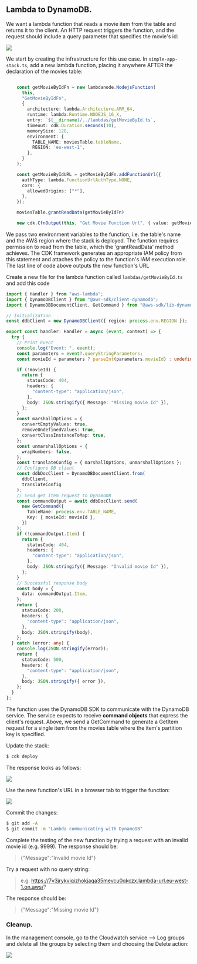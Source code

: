## Lambda to DynamoDB.

We want a lambda function that reads a movie item from the table and returns it to the client. An HTTP request triggers the function, and the request should include a query parameter that specifies the movie's id:

![][getmovie]

We start by creating the infrastructure for this use case. In `simple-app-stack.ts`, add a new lambda function, placing it anywhere AFTER the declaration of the movies table:
~~~ts

    const getMovieByIdFn = new lambdanode.NodejsFunction(
      this,
      "GetMovieByIdFn",
      {
        architecture: lambda.Architecture.ARM_64,
        runtime: lambda.Runtime.NODEJS_16_X,
        entry: `${__dirname}/../lambdas/getMovieById.ts`,
        timeout: cdk.Duration.seconds(10),
        memorySize: 128,
        environment: {
          TABLE_NAME: moviesTable.tableName,
          REGION: 'eu-west-1',
        },
      }
    );

    const getMovieByIdURL = getMovieByIdFn.addFunctionUrl({
      authType: lambda.FunctionUrlAuthType.NONE,
      cors: {
        allowedOrigins: ["*"],
      },
    });

    moviesTable.grantReadData(getMovieByIdFn)

    new cdk.CfnOutput(this, "Get Movie Function Url", { value: getMovieByIdURL.url });
~~~
We pass two environment variables to the function, i.e. the table's name and the AWS region where the stack is deployed. The function requires permission to read from the table, which the 'grantReadData' method achieves. The CDK framework generates an appropriate IAM policy from this statement and attaches the policy to the function's IAM execution role. The last line of code above outputs the new function's URL

Create a new file for the lambda function called `lambdas/getMovieById.ts` and add this code
~~~ts
import { Handler } from "aws-lambda";
import { DynamoDBClient } from "@aws-sdk/client-dynamodb";
import { DynamoDBDocumentClient, GetCommand } from "@aws-sdk/lib-dynamodb";

// Initialization
const ddbClient = new DynamoDBClient({ region: process.env.REGION });

export const handler: Handler = async (event, context) => {
  try {
    // Print Event
    console.log("Event: ", event);
    const parameters = event?.queryStringParameters;
    const movieId = parameters ? parseInt(parameters.movieId) : undefined;

    if (!movieId) {
      return {
        statusCode: 404,
        headers: {
          "content-type": "application/json",
        },
        body: JSON.stringify({ Message: "Missing movie Id" }),
      };
    }
    const marshallOptions = {
      convertEmptyValues: true,
      removeUndefinedValues: true,
      convertClassInstanceToMap: true,
    };
    const unmarshallOptions = {
      wrapNumbers: false,
    };
    const translateConfig = { marshallOptions, unmarshallOptions };
    // Configure DB client
    const ddbDocClient = DynamoDBDocumentClient.from(
      ddbClient,
      translateConfig
    );
    // Send get item request to DynamoDB
    const commandOutput = await ddbDocClient.send(
      new GetCommand({
        TableName: process.env.TABLE_NAME,
        Key: { movieId: movieId },
      })
    );
    if (!commandOutput.Item) {
      return {
        statusCode: 404,
        headers: {
          "content-type": "application/json",
        },
        body: JSON.stringify({ Message: "Invalid movie Id" }),
      };
    }
    // Successful response body
    const body = {
      data: commandOutput.Item,
    };
    return {
      statusCode: 200,
      headers: {
        "content-type": "application/json",
      },
      body: JSON.stringify(body),
    };
  } catch (error: any) {
    console.log(JSON.stringify(error));
    return {
      statusCode: 500,
      headers: {
        "content-type": "application/json",
      },
      body: JSON.stringify({ error }),
    };
  }
};
~~~
The function uses the DynamoDB SDK to communicate with the DynamoDB service. The service expects to receive __command objects__ that express the client's request. Above, we send a GetCommand to generate a GetItem request for a single item from the movies table where the item's partition key is specified. 

Update the stack:
~~~bash
$ cdk deploy
~~~
The response looks as follows:

![][getitemdeploy]

Use the new function's URL in a browser tab to trigger the function:

![][getmovie]

Commit the changes:
~~~bash
$ git add -A
$ git commit -m "Lambda communicating with DynamoDB"
~~~
Complete the testing of the new function by trying a request with an invalid movie id (e.g. 9999). The response should be:
      
>{"Message":"Invalid movie Id"}

Try a request with no query string:
      
>e.g. https://7v3jrykviqizhokjaqa35mevcu0qkczx.lambda-url.eu-west-1.on.aws/? 

The response should be:

>{"Message":"Missing movie Id"}

### Cleanup.

In the management console, go to the Cloudwatch service --> Log groups and delete all the groups by selecting them and choosing the Delete action: 

![][deletelog]


[getmovie]: ./img/getmovie.png
[getitemdeploy]: ./img/getitemdeploy.png
[deletelog]: ./img/deletelog.png
